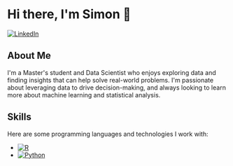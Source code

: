 # Hi there, I'm Simon 👋

[![LinkedIn](https://img.shields.io/badge/-LinkedIn-blue?style=flat-square&logo=Linkedin&logoColor=white&link=[https://www.linkedin.com/in/simonweigold/])](https://www.linkedin.com/in/simonweigold/)

## About Me

I'm a Master's student and Data Scientist who enjoys exploring data and finding insights that can help solve real-world problems. I'm passionate about leveraging data to drive decision-making, and always looking to learn more about machine learning and statistical analysis.

## Skills

Here are some programming languages and technologies I work with:

- [![R](https://img.shields.io/badge/-R-276DC3?style=flat-square&logo=R&logoColor=white)]()
- [![Python](https://img.shields.io/badge/-Python-3776AB?style=flat-square&logo=Python&logoColor=white)]()
<!--
- ![SQL](https://img.shields.io/badge/-SQL-4479A1?style=flat-square&logo=MySQL&logoColor=white)
- [![HTML](https://img.shields.io/badge/-HTML-E34F26?style=flat-square&logo=HTML5&logoColor=white)]()

## Projects

Here are some projects I've worked on:

- [Project 1](Link to project)
- [Project 2](Link to project)

## Contact Me

You can reach me at simon.weigold@stud.unilu.ch or connect with me on [LinkedIn](Your LinkedIn URL).
-->

<!--
**simonweigold/simonweigold** is a ✨ _special_ ✨ repository because its `README.md` (this file) appears on your GitHub profile.

Here are some ideas to get you started:

- 🔭 I’m currently working on ...
- 🌱 I’m currently learning ...
- 👯 I’m looking to collaborate on ...
- 🤔 I’m looking for help with ...
- 💬 Ask me about ...
- 📫 How to reach me: ...
- 😄 Pronouns: ...
- ⚡ Fun fact: ...
-->
